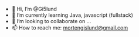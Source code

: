 - 👋 Hi, I’m @Gi5lund
- 🌱 I’m currently learning Java, javascript (fullstack)
- 💞️ I’m looking to collaborate on ...
- 📫 How to reach me: mortengislund@gmail.com

<!---
Gi5lund/Gi5lund is a ✨ special ✨ repository because its `README.md` (this file) appears on your GitHub profile.
You can click the Preview link to take a look at your changes.
--->
